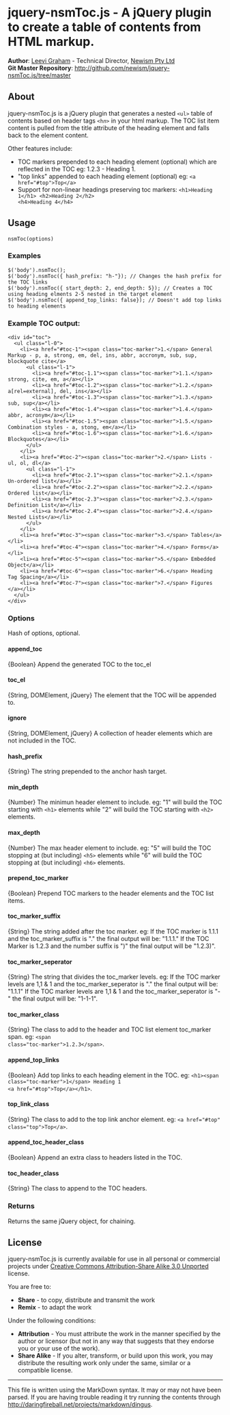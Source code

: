 jquery-nsmToc.js - A jQuery plugin to create a table of contents from HTML markup.
===========================================================================

**Author**: [Leevi Graham][] - Technical Director, [Newism Pty Ltd][]  
**Git Master Repository**: <http://github.com/newism/jquery-nsmToc.js/tree/master>

About
-----

jquery-nsmToc.js is a jQuery plugin that generates a nested <code>&lt;ul&gt;</code> table of contents based on header tags <code>&lt;h<em>n</em>&gt;</code> in your html markup. The TOC list item content is pulled from the title attribute of the heading element and falls back to the element content.

Other features include:

* TOC markers prepended to each heading element (optional) which are reflected in the TOC eg: 1.2.3 - Heading 1.
* "top links" appended to each heading element (optional) eg: <code>&lt;a href="#top"&gt;Top&lt;/a&gt;</code>
* Support for non-linear headings preserving toc markers: <code>&lt;h1&gt;Heading 1&lt;/h1&gt; &lt;h2&gt;Heading 2&lt;/h2&gt; &lt;h4&gt;Heading 4&lt;/h4&gt;</code>

Usage
-----

	nsmToc(options)

### Examples

	$('body').nsmToc();
	$('body').nsmToc({ hash_prefix: "h-"}); // Changes the hash prefix for the TOC links
	$('body').nsmToc({ start_depth: 2, end_depth: 5}); // Creates a TOC using heading elments 2-5 nested in the target element
	$('body').nsmToc({ append_top_links: false}); // Doesn't add top links to heading elements

### Example TOC output:

	<div id="toc">
	  <ul class="l-0">
	    <li><a href="#toc-1"><span class="toc-marker">1.</span> General Markup - p, a, strong, em, del, ins, abbr, accronym, sub, sup, blockquote cite</a>
	      <ul class="l-1">
	        <li><a href="#toc-1.1"><span class="toc-marker">1.1.</span> strong, cite, em, a</a></li>
	        <li><a href="#toc-1.2"><span class="toc-marker">1.2.</span> a[rel=external], del, ins</a></li>
	        <li><a href="#toc-1.3"><span class="toc-marker">1.3.</span> sub, sup</a></li>
	        <li><a href="#toc-1.4"><span class="toc-marker">1.4.</span> abbr, acronym</a></li>
	        <li><a href="#toc-1.5"><span class="toc-marker">1.5.</span> Combination styles - a, stong, em</a></li>
	        <li><a href="#toc-1.6"><span class="toc-marker">1.6.</span> Blockquotes</a></li>
	      </ul>
	    </li>
	    <li><a href="#toc-2"><span class="toc-marker">2.</span> Lists - ul, ol, dl</a>
	      <ul class="l-1">
	        <li><a href="#toc-2.1"><span class="toc-marker">2.1.</span> Un-ordered list</a></li>
	        <li><a href="#toc-2.2"><span class="toc-marker">2.2.</span> Ordered list</a></li>
	        <li><a href="#toc-2.3"><span class="toc-marker">2.3.</span> Definition List</a></li>
	        <li><a href="#toc-2.4"><span class="toc-marker">2.4.</span> Nested Lists</a></li>
	      </ul>
	    </li>
	    <li><a href="#toc-3"><span class="toc-marker">3.</span> Tables</a></li>
	    <li><a href="#toc-4"><span class="toc-marker">4.</span> Forms</a></li>
	    <li><a href="#toc-5"><span class="toc-marker">5.</span> Embedded Object</a></li>
	    <li><a href="#toc-6"><span class="toc-marker">6.</span> Heading Tag Spacing</a></li>
	    <li><a href="#toc-7"><span class="toc-marker">7.</span> Figures </a></li>
	  </ul>
	</div>


### Options

Hash of options, optional.

#### **append\_toc**
{Boolean} Append the generated TOC to the toc_el

#### **toc\_el**
{String, DOMElement, jQuery} The element that the TOC will be appended to.

#### **ignore**
{String, DOMElement, jQuery} A collection of header elements which are not included in the TOC.

#### **hash\_prefix**
{String} The string prepended to the anchor hash target.

#### **min\_depth**
{Number} The minimun header element to include. eg: "1" will build the TOC starting with <code>&lt;h1&gt;</code> elements while "2" will build the TOC starting with <code>&lt;h2&gt;</code> elements.

#### **max\_depth**
{Number} The max header element to include. eg: "5" will build the TOC stopping at (but including) <code>&lt;h5&gt;</code> elements while "6" will build the TOC stopping at (but including) <code>&lt;h6&gt;</code> elements.

#### **prepend\_toc\_marker**
{Boolean} Prepend TOC markers to the header elements and the TOC list items.

#### **toc\_marker\_suffix**
{String} The string added after the toc marker. eg: If the TOC marker is 1.1.1 and the toc_marker_suffix is "." the final output will be: "1.1.1." If the TOC Marker is 1.2.3 and the number suffix is ")" the final output will be "1.2.3)".

#### **toc\_marker\_seperator**
{String} The string that divides the toc_marker levels. eg: If the TOC marker levels are 1,1 & 1 and the toc_marker_seperator is "." the final output will be: "1.1.1" If the TOC marker levels are 1,1 & 1 and the toc_marker_seperator is "-" the final output will be: "1-1-1".

#### **toc\_marker\_class**
{String} The class to add to the header and TOC list element toc_marker span. eg: <code>&lt;span class="toc-marker"&gt;1.2.3&lt;/span&gt;</code>.

#### **append\_top\_links**
{Boolean} Add top links to each heading element in the TOC. eg: <code>&lt;h1&gt;&lt;span class="toc-marker"&gt;1&lt;/span&gt; Heading 1 &lt;a href="#top"&gt;Top&lt;/a&gt;&lt;/h1&gt;</code>.

#### **top\_link\_class**
{String} The class to add to the top link anchor element. eg: <code>&lt;a href="#top" class="top"&gt;Top&lt;/a&gt;</code>.

#### **append\_toc\_header\_class**
{Boolean} Append an extra class to headers listed in the TOC.

#### **toc\_header\_class**
{String} The class to append to the TOC headers.

### Returns

Returns the same jQuery object, for chaining.

License
-------

jquery-nsmToc.js is currently available for use in all personal or commercial projects under [Creative Commons Attribution-Share Alike 3.0 Unported][] license.

You are free to:

* **Share** - to copy, distribute and transmit the work
* **Remix** - to adapt the work

Under the following conditions:

* **Attribution** - You must attribute the work in the manner specified by the author or licensor (but not in any way that suggests that they endorse you or your use of the work).
* **Share Alike** - If you alter, transform, or build upon this work, you may distribute the resulting work only under the same, similar or a compatible license.

---

This file is written using the MarkDown syntax. It may or may not have been parsed. If you are having trouble reading it try running the contents through http://daringfireball.net/projects/markdown/dingus.

[Newism Pty Ltd]: http://newism.com.au/
[Creative Commons Attribution-Share Alike 3.0 Unported]: http://creativecommons.org/licenses/by-sa/3.0/ 
[Leevi Graham]: http://leevigraham.com/